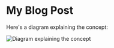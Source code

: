 # My Blog Post

Here's a diagram explaining the concept:

![Diagram explaining the concept](/blogs/post-1/images/diagram1.jpg)